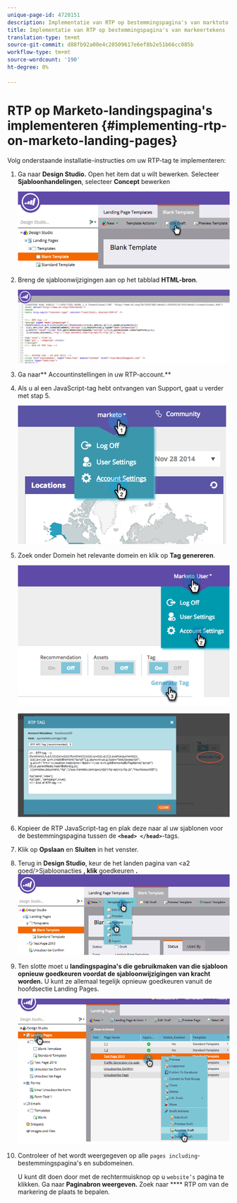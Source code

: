```yaml
---
unique-page-id: 4720151
description: Implementatie van RTP op bestemmingspagina's van marktoto - Marketo Docs - Productdocumentatie
title: Implementatie van RTP op bestemmingspagina's van markeertekens
translation-type: tm+mt
source-git-commit: d88fb92a00e4c20509617e6ef8b2e51b66cc085b
workflow-type: tm+mt
source-wordcount: '190'
ht-degree: 0%

---
```



# RTP op Marketo-landingspagina&#39;s implementeren {#implementing-rtp-on-marketo-landing-pages}

Volg onderstaande installatie-instructies om uw RTP-tag te implementeren:

1. Ga naar **Design Studio.** Open het item dat u wilt bewerken. Selecteer **Sjabloonhandelingen**, selecteer **Concept** bewerken

   ![](assets/image2015-4-26-18-3a27-3a4.png)

1. Breng de sjabloonwijzigingen aan op het tabblad **HTML-bron**.

   ![](assets/image2015-4-26-18-3a28-3a17.png)

1. Ga naar** Accountinstellingen in uw RTP-account.**

1. Als u al een JavaScript-tag hebt ontvangen van Support, gaat u verder met stap 5.

   ![](assets/image2014-11-30-15-3a19-3a21-2.png)

1. Zoek onder Domein het relevante domein en klik op **Tag genereren**.

   ![](assets/image2015-4-26-18-3a27-3a35.png)

   ![](assets/image2014-11-30-15-3a20-3a17-2.png)

1. Kopieer de RTP JavaScript-tag en plak deze naar al uw sjablonen voor de bestemmingspagina tussen de **`<head> </head>`**-tags.
1. Klik op **Opslaan** en **Sluiten** in het venster.
1. Terug in **Design Studio**, keur de het landen pagina van &lt;a2 goed/>Sjabloonacties **, klik** goedkeuren **.**\
   ![](assets/image2015-4-26-18-3a28-3a30.png)

1. Ten slotte moet u **landingspagina&#39;s die gebruikmaken van die sjabloon opnieuw goedkeuren voordat de sjabloonwijzigingen van kracht worden.** U kunt ze allemaal tegelijk opnieuw goedkeuren vanuit de hoofdsectie Landing Pages.

   ![](assets/image2015-4-26-18-3a28-3a49.png)

1. Controleer of het wordt weergegeven op alle `pages including`-bestemmingspagina&#39;s en subdomeinen.

   U kunt dit doen door met de rechtermuisknop op u `website’s` pagina te klikken. Ga naar **Paginabron weergeven.** Zoek naar  **** RTP om van de markering de plaats te bepalen.
